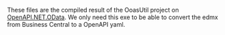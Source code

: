 
These files are the compiled result of the OoasUtil project on [OpenAPI.NET.OData](https://github.com/microsoft/OpenAPI.NET.OData).
We only need this exe to be able to convert the edmx from Business Central to a OpenAPI yaml.